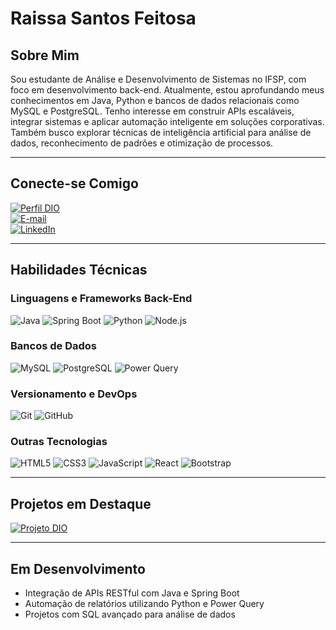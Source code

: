 # Raissa Santos Feitosa

## Sobre Mim

Sou estudante de Análise e Desenvolvimento de Sistemas no IFSP, com foco em desenvolvimento back-end. Atualmente, estou aprofundando meus conhecimentos em Java, Python e bancos de dados relacionais como MySQL e PostgreSQL. Tenho interesse em construir APIs escaláveis, integrar sistemas e aplicar automação inteligente em soluções corporativas. Também busco explorar técnicas de inteligência artificial para análise de dados, reconhecimento de padrões e otimização de processos.

---

## Conecte-se Comigo

[![Perfil DIO](https://img.shields.io/badge/-Perfil%20na%20DIO-30A3DC?style=for-the-badge)](https://www.dio.me/users/raissa_feitosa06)  
[![E-mail](https://img.shields.io/badge/-Email-000?style=for-the-badge&logo=microsoft-outlook&logoColor=E94D5F)](mailto:raissa.feitosa06@gmail.com)  
[![LinkedIn](https://img.shields.io/badge/-LinkedIn-000?style=for-the-badge&logo=linkedin&logoColor=30A3DC)](https://www.linkedin.com/in/raissa-santos-feitosa-73485b1a3/)

---

## Habilidades Técnicas

### Linguagens e Frameworks Back-End

![Java](https://img.shields.io/badge/Java-000?style=for-the-badge&logo=java&logoColor=F89820)
![Spring Boot](https://img.shields.io/badge/Spring_Boot-000?style=for-the-badge&logo=spring-boot&logoColor=6DB33F)
![Python](https://img.shields.io/badge/Python-000?style=for-the-badge&logo=python&logoColor=FFD43B)
![Node.js](https://img.shields.io/badge/Node.js-000?style=for-the-badge&logo=node.js&logoColor=8CC84B)

### Bancos de Dados

![MySQL](https://img.shields.io/badge/MySQL-000?style=for-the-badge&logo=mysql&logoColor=4479A1)
![PostgreSQL](https://img.shields.io/badge/PostgreSQL-000?style=for-the-badge&logo=postgresql&logoColor=336791)
![Power Query](https://img.shields.io/badge/Power_Query-000?style=for-the-badge&logo=microsoft-power-query&logoColor=F2C911)

### Versionamento e DevOps

![Git](https://img.shields.io/badge/Git-000?style=for-the-badge&logo=git&logoColor=E94D5F)
![GitHub](https://img.shields.io/badge/GitHub-000?style=for-the-badge&logo=github&logoColor=30A3DC)

### Outras Tecnologias

![HTML5](https://img.shields.io/badge/HTML-000?style=for-the-badge&logo=html5&logoColor=30A3DC)
![CSS3](https://img.shields.io/badge/CSS3-000?style=for-the-badge&logo=css3&logoColor=E94D5F)
![JavaScript](https://img.shields.io/badge/JavaScript-000?style=for-the-badge&logo=javascript&logoColor=F0DB4F)
![React](https://img.shields.io/badge/React-000?style=for-the-badge&logo=react&logoColor=61DAFB)
![Bootstrap](https://img.shields.io/badge/bootstrap-000?style=for-the-badge&logo=bootstrap&logoColor=553C7B)

---

## Projetos em Destaque

[![Projeto DIO](https://github-readme-stats.vercel.app/api/pin/?username=elidianaandrade&repo=dio-lab-open-source&bg_color=000&border_color=30A3DC&show_icons=true&icon_color=30A3DC&title_color=E94D5F&text_color=FFF)](https://github.com/elidianaandrade/dio-lab-open-source)

---

## Em Desenvolvimento

- Integração de APIs RESTful com Java e Spring Boot
- Automação de relatórios utilizando Python e Power Query
- Projetos com SQL avançado para análise de dados
